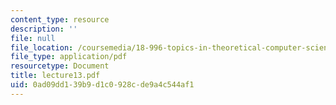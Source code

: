 ```yaml
---
content_type: resource
description: ''
file: null
file_location: /coursemedia/18-996-topics-in-theoretical-computer-science-internet-research-problems-spring-2002/0ad09dd139b9d1c0928cde9a4c544af1_lecture13.pdf
file_type: application/pdf
resourcetype: Document
title: lecture13.pdf
uid: 0ad09dd1-39b9-d1c0-928c-de9a4c544af1
---
```


